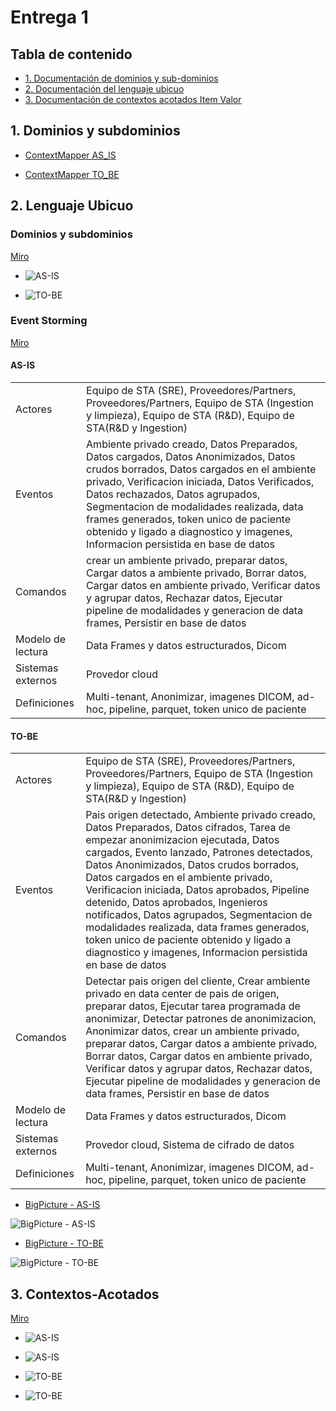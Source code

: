 # Entrega 1
## Tabla de contenido
- [1. Documentación de dominios y sub-dominios](#dominios-y-subdominios)
- [2. Documentación del lenguaje ubicuo](#lenguaje-ubicuo)
- [3. Documentación de contextos acotados Item Valor](https://github.com/dasafodev/context-mapper/blob/master/entrega-1.md#3-contextos-acotadoss)

## 1. Dominios y subdominios

- [ContextMapper AS_IS](src/main/cml/salud_tech_AS_IS.cml)

- [ContextMapper TO_BE](src/main/cml/salud_tech_TO_BE.cml)



## 2. Lenguaje Ubicuo

### Dominios y subdominios
[Miro](https://miro.com/app/board/uXjVLkjyAUI=/?share_link_id=883331298013)

- ![AS-IS](lenguaje-ubicuo/Dominios%20y%20subdominios%20AS-IS.jpg)

- ![TO-BE](lenguaje-ubicuo/Dominios%20y%20subdominios%20TO-BE.jpg)

### Event Storming 
[Miro](https://miro.com/app/board/uXjVLlMFlq4=/?share_link_id=606522631777)

#### AS-IS

|                                |             | 
|--------------------------------|-------------|
| Actores                        | Equipo de STA (SRE), Proveedores/Partners, Proveedores/Partners, Equipo de STA (Ingestion y limpieza), Equipo de STA (R&D), Equipo de STA(R&D y Ingestion)   |
| Eventos                        | Ambiente privado creado, Datos Preparados, Datos cargados, Datos Anonimizados, Datos crudos borrados, Datos cargados en el ambiente privado, Verificacion iniciada, Datos Verificados, Datos rechazados, Datos agrupados, Segmentacion de modalidades realizada, data frames generados, token unico de paciente obtenido y ligado  a diagnostico y imagenes, Informacion persistida en base de datos   |
| Comandos                       | crear un ambiente privado, preparar datos, Cargar datos a ambiente privado, Borrar datos, Cargar datos en ambiente privado, Verificar datos y agrupar datos, Rechazar datos, Ejecutar pipeline de modalidades y generacion de data frames, Persistir en base de datos   |
| Modelo de lectura              | Data Frames y datos estructurados, Dicom  |
| Sistemas externos              | Provedor cloud  |
| Definiciones                   | Multi-tenant, Anonimizar, imagenes DICOM, ad-hoc, pipeline, parquet, token unico de paciente  |


#### TO-BE

|                                |             | 
|--------------------------------|-------------|
| Actores                        | Equipo de STA (SRE), Proveedores/Partners, Proveedores/Partners, Equipo de STA (Ingestion y limpieza), Equipo de STA (R&D), Equipo de STA(R&D y Ingestion)   |
| Eventos                        | Pais origen detectado, Ambiente privado creado, Datos Preparados, Datos cifrados, Tarea de empezar anonimizacion ejecutada, Datos cargados, Evento lanzado, Patrones detectados, Datos Anonimizados, Datos crudos borrados, Datos cargados en el ambiente privado, Verificacion iniciada, Datos aprobados, Pipeline detenido, Datos aprobados, Ingenieros notificados, Datos agrupados, Segmentacion de modalidades realizada, data frames generados, token unico de paciente obtenido y ligado  a diagnostico y imagenes, Informacion persistida en base de datos   |
| Comandos                       | Detectar pais origen del cliente, Crear ambiente privado en data center de pais de origen, preparar datos, Ejecutar tarea programada de anonimizar, Detectar patrones de anonimizacion, Anonimizar datos, crear un ambiente privado, preparar datos, Cargar datos a ambiente privado, Borrar datos, Cargar datos en ambiente privado, Verificar datos y agrupar datos, Rechazar datos, Ejecutar pipeline de modalidades y generacion de data frames, Persistir en base de datos   |
| Modelo de lectura              | Data Frames y datos estructurados, Dicom  |
| Sistemas externos              | Provedor cloud, Sistema de cifrado de datos  |
| Definiciones                   | Multi-tenant, Anonimizar, imagenes DICOM, ad-hoc, pipeline, parquet, token unico de paciente  |


- [BigPicture - AS-IS](lenguaje-ubicuo/Event%20Storming%20AS-IS.pdf)

![BigPicture - AS-IS](lenguaje-ubicuo/Event%20Storming%20AS-IS.jpg)

- [BigPicture - TO-BE](lenguaje-ubicuo/Event%20Storming%20TO-BE.pdf)

![BigPicture - TO-BE](lenguaje-ubicuo/Event%20Storming%20TO-BE.jpg)

## 3. Contextos-Acotados 
[Miro](https://miro.com/app/board/uXjVLkjyAUI=/?share_link_id=883331298013)

- ![AS-IS](lenguaje-ubicuo/Contextos%20AS-IS.jpg)

- ![AS-IS](src/main/cml/MapasContextoEntrega1/salud_tech_AS_IS_ContextMap.png)


- ![TO-BE](lenguaje-ubicuo/Contextos%20TO-BE.jpg)

- ![TO-BE](src/main/cml/MapasContextoEntrega1/salud_tech_TO_BE_ContextMap.png)

